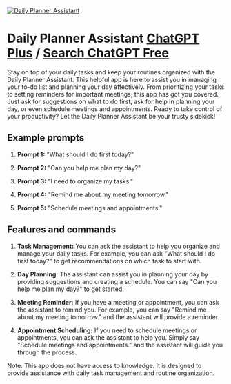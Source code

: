 
[![Daily Planner Assistant](https://files.oaiusercontent.com/file-2sH7HkAQS6Ty7sLF5cHHZUDG?se=2123-10-17T14%3A21%3A39Z&sp=r&sv=2021-08-06&sr=b&rscc=max-age%3D31536000%2C%20immutable&rscd=attachment%3B%20filename%3Df2d2a874-e228-4a58-88ea-e428ad05257d.png&sig=ReJt5Z/pyxi0YgScZZ27Ydo5nVIyJnlLng8OXklU/cw%3D)](https://chat.openai.com/g/g-73qm6KqmY-daily-planner-assistant)

# Daily Planner Assistant [ChatGPT Plus](https://chat.openai.com/g/g-73qm6KqmY-daily-planner-assistant) / [Search ChatGPT Free](https://gptcall.net/index.html#/?search=Daily%20Planner%20Assistant)

Stay on top of your daily tasks and keep your routines organized with the Daily Planner Assistant. This helpful app is here to assist you in managing your to-do list and planning your day effectively. From prioritizing your tasks to setting reminders for important meetings, this app has got you covered. Just ask for suggestions on what to do first, ask for help in planning your day, or even schedule meetings and appointments. Ready to take control of your productivity? Let the Daily Planner Assistant be your trusty sidekick!

## Example prompts

1. **Prompt 1:** "What should I do first today?"

2. **Prompt 2:** "Can you help me plan my day?"

3. **Prompt 3:** "I need to organize my tasks."

4. **Prompt 4:** "Remind me about my meeting tomorrow."

5. **Prompt 5:** "Schedule meetings and appointments."


## Features and commands

1. **Task Management:** You can ask the assistant to help you organize and manage your daily tasks. For example, you can ask "What should I do first today?" to get recommendations on which task to start with.

2. **Day Planning:** The assistant can assist you in planning your day by providing suggestions and creating a schedule. You can say "Can you help me plan my day?" to get started.

3. **Meeting Reminder:** If you have a meeting or appointment, you can ask the assistant to remind you. For example, you can say "Remind me about my meeting tomorrow." and the assistant will provide a reminder.

4. **Appointment Scheduling:** If you need to schedule meetings or appointments, you can ask the assistant to help you. Simply say "Schedule meetings and appointments." and the assistant will guide you through the process.

Note: This app does not have access to knowledge. It is designed to provide assistance with daily task management and routine organization.


